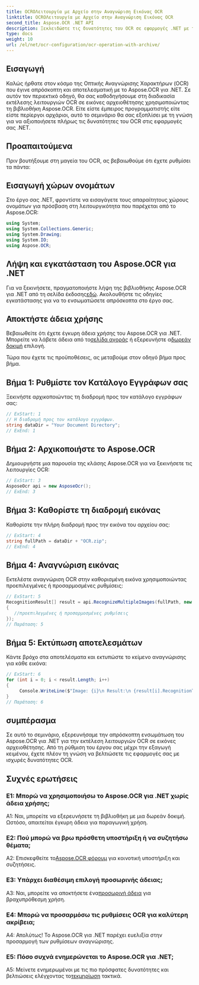 ```yaml
---
title: OCROΛειτουργία με Αρχείο στην Αναγνώριση Εικόνας OCR
linktitle: OCROΛειτουργία με Αρχείο στην Αναγνώριση Εικόνας OCR
second_title: Aspose.OCR .NET API
description: Ξεκλειδώστε τις δυνατότητες του OCR σε εφαρμογές .NET με το Aspose.OCR. Μάθετε να εξάγετε κείμενο από εικόνες αρχειοθέτησης βήμα προς βήμα.
type: docs
weight: 10
url: /el/net/ocr-configuration/ocr-operation-with-archive/
---
```

## Εισαγωγή

Καλώς ήρθατε στον κόσμο της Οπτικής Αναγνώρισης Χαρακτήρων (OCR) που έγινε απρόσκοπτη και αποτελεσματική με το Aspose.OCR για .NET. Σε αυτόν τον περιεκτικό οδηγό, θα σας καθοδηγήσουμε στη διαδικασία εκτέλεσης λειτουργιών OCR σε εικόνες αρχειοθέτησης χρησιμοποιώντας τη βιβλιοθήκη Aspose.OCR. Είτε είστε έμπειρος προγραμματιστής είτε είστε περίεργοι αρχάριοι, αυτό το σεμινάριο θα σας εξοπλίσει με τη γνώση για να αξιοποιήσετε πλήρως τις δυνατότητες του OCR στις εφαρμογές σας .NET.

## Προαπαιτούμενα

Πριν βουτήξουμε στη μαγεία του OCR, ας βεβαιωθούμε ότι έχετε ρυθμίσει τα πάντα:

## Εισαγωγή χώρων ονομάτων

Στο έργο σας .NET, φροντίστε να εισαγάγετε τους απαραίτητους χώρους ονομάτων για πρόσβαση στη λειτουργικότητα που παρέχεται από το Aspose.OCR:

```csharp
using System;
using System.Collections.Generic;
using System.Drawing;
using System.IO;
using Aspose.OCR;
```

## Λήψη και εγκατάσταση του Aspose.OCR για .NET

 Για να ξεκινήσετε, πραγματοποιήστε λήψη της βιβλιοθήκης Aspose.OCR για .NET από τη σελίδα έκδοσης[εδώ](https://releases.aspose.com/ocr/net/). Ακολουθήστε τις οδηγίες εγκατάστασης για να το ενσωματώσετε απρόσκοπτα στο έργο σας.

## Αποκτήστε άδεια χρήσης

 Βεβαιωθείτε ότι έχετε έγκυρη άδεια χρήσης του Aspose.OCR για .NET. Μπορείτε να λάβετε άδεια από το[σελίδα αγοράς](https://purchase.aspose.com/buy) ή εξερευνήστε α[δωρεάν δοκιμή](https://releases.aspose.com/) επιλογή.

Τώρα που έχετε τις προϋποθέσεις, ας μεταβούμε στον οδηγό βήμα προς βήμα.

## Βήμα 1: Ρυθμίστε τον Κατάλογο Εγγράφων σας

Ξεκινήστε αρχικοποιώντας τη διαδρομή προς τον κατάλογο εγγράφων σας:

```csharp
// ExStart: 1
// Η διαδρομή προς τον κατάλογο εγγράφων.
string dataDir = "Your Document Directory";
// ExEnd: 1
```

## Βήμα 2: Αρχικοποιήστε το Aspose.OCR

Δημιουργήστε μια παρουσία της κλάσης Aspose.OCR για να ξεκινήσετε τις λειτουργίες OCR:

```csharp
// ExStart: 3
AsposeOcr api = new AsposeOcr();
// ExEnd: 3
```

## Βήμα 3: Καθορίστε τη διαδρομή εικόνας

Καθορίστε την πλήρη διαδρομή προς την εικόνα του αρχείου σας:

```csharp
// ExStart: 4
string fullPath = dataDir + "OCR.zip";
// ExEnd: 4
```

## Βήμα 4: Αναγνώριση εικόνας

Εκτελέστε αναγνώριση OCR στην καθορισμένη εικόνα χρησιμοποιώντας προεπιλεγμένες ή προσαρμοσμένες ρυθμίσεις:

```csharp
// ExStart: 5
RecognitionResult[] result = api.RecognizeMultipleImages(fullPath, new RecognitionSettings
{
   //προεπιλεγμένες ή προσαρμοσμένες ρυθμίσεις
});
// Παράταση: 5
```

## Βήμα 5: Εκτύπωση αποτελεσμάτων

Κάντε βρόχο στα αποτελέσματα και εκτυπώστε το κείμενο αναγνώρισης για κάθε εικόνα:

```csharp
// ExStart: 6
for (int i = 0; i < result.Length; i++)
{
	 Console.WriteLine($"Image: {i}\n Result:\n {result[i].RecognitionText}");
}
// Παράταση: 6
```

## συμπέρασμα

Σε αυτό το σεμινάριο, εξερευνήσαμε την απρόσκοπτη ενσωμάτωση του Aspose.OCR για .NET για την εκτέλεση λειτουργιών OCR σε εικόνες αρχειοθέτησης. Από τη ρύθμιση του έργου σας μέχρι την εξαγωγή κειμένου, έχετε πλέον τη γνώση να βελτιώσετε τις εφαρμογές σας με ισχυρές δυνατότητες OCR.

## Συχνές ερωτήσεις

### Ε1: Μπορώ να χρησιμοποιήσω το Aspose.OCR για .NET χωρίς άδεια χρήσης;

A1: Ναι, μπορείτε να εξερευνήσετε τη βιβλιοθήκη με μια δωρεάν δοκιμή. Ωστόσο, απαιτείται έγκυρη άδεια για παραγωγική χρήση.

### Ε2: Πού μπορώ να βρω πρόσθετη υποστήριξη ή να συζητήσω θέματα;

 A2: Επισκεφθείτε το[Aspose.OCR φόρουμ](https://forum.aspose.com/c/ocr/16) για κοινοτική υποστήριξη και συζητήσεις.

### Ε3: Υπάρχει διαθέσιμη επιλογή προσωρινής άδειας;

 A3: Ναι, μπορείτε να αποκτήσετε ένα[προσωρινή άδεια](https://purchase.aspose.com/temporary-license/) για βραχυπρόθεσμη χρήση.

### Ε4: Μπορώ να προσαρμόσω τις ρυθμίσεις OCR για καλύτερη ακρίβεια;

Α4: Απολύτως! Το Aspose.OCR για .NET παρέχει ευελιξία στην προσαρμογή των ρυθμίσεων αναγνώρισης.

### Ε5: Πόσο συχνά ενημερώνεται το Aspose.OCR για .NET;

 A5: Μείνετε ενημερωμένοι με τις πιο πρόσφατες δυνατότητες και βελτιώσεις ελέγχοντας το[τεκμηρίωση](https://reference.aspose.com/ocr/net/) τακτικά.